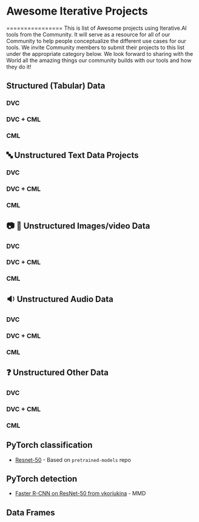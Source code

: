 # Awesome Iterative Projects
================
This is list of Awesome projects using Iterative.AI tools from the Community. It will serve as a resource for all of our Community to help people conceptualize the different use cases for our tools.  We invite Community members to submit their projects to this list under the appropriate category below.  We look forward to sharing with the World all the amazing things our community builds with our tools and how they do it!

## Structured (Tabular) Data

### DVC

### DVC + CML

### CML

## 🔤 Unstructured Text Data Projects
### DVC 

### DVC + CML

### CML

## 📷 🎥 Unstructured Images/video Data 

### DVC

### DVC + CML

### CML

## 🔉 Unstructured Audio Data

### DVC

### DVC + CML

### CML

## ❓ Unstructured Other Data

### DVC

### DVC + CML

### CML



PyTorch classification
--------------------------------

* [Resnet-50](https://github.com/vkoriukina/pretrained-models.pytorch/tree/dvc_support) - Based on `pretrained-models` repo


PyTorch detection
--------------------------------

* [Faster R-CNN on ResNet-50 from vkoriukina](https://github.com/vkoriukina/pretrained-models.pytorch/tree/dvc_support) - MMD

Data Frames
--------------------------------


